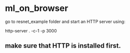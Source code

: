 # ml_on_browser
go to resnet_example folder and start an HTTP server using:

http-server . -c-1 -p 3000

## make sure that HTTP is installed first.
